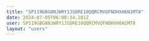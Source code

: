 ```yaml
---
title: "SP119GBG8NJWRY1JSDRE10QQRCMVQFNDHXH6N1MT8"
date: 2024-07-05T06:08:14.281Z
user: SP119GBG8NJWRY1JSDRE10QQRCMVQFNDHXH6N1MT8
layout: "users"
---
```

    